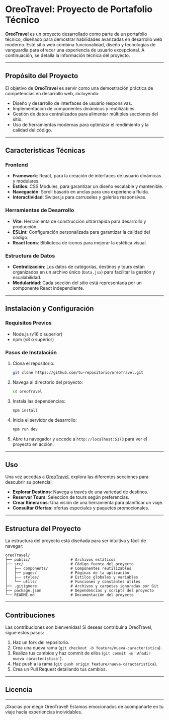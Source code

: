 # OreoTravel: Proyecto de Portafolio Técnico

**OreoTravel** es un proyecto desarrollado como parte de un portafolio técnico, diseñado para demostrar habilidades avanzadas en desarrollo web moderno. Este sitio web combina funcionalidad, diseño y tecnologías de vanguardia para ofrecer una experiencia de usuario excepcional. A continuación, se detalla la información técnica del proyecto.

---

## Propósito del Proyecto

El objetivo de **OreoTravel** es servir como una demostración práctica de competencias en desarrollo web, incluyendo:

- Diseño y desarrollo de interfaces de usuario responsivas.
- Implementación de componentes dinámicos y reutilizables.
- Gestión de datos centralizados para alimentar múltiples secciones del sitio.
- Uso de herramientas modernas para optimizar el rendimiento y la calidad del código.

---

## Características Técnicas

### Frontend
- **Framework**: React, para la creación de interfaces de usuario dinámicas y modulares.
- **Estilos**: CSS Modules, para garantizar un diseño escalable y mantenible.
- **Navegación**: Scroll basado en anclas para una experiencia fluida.
- **Interactividad**: Swiper.js para carruseles y galerías responsivas.

### Herramientas de Desarrollo
- **Vite**: Herramienta de construcción ultrarrápida para desarrollo y producción.
- **ESLint**: Configuración personalizada para garantizar la calidad del código.
- **React Icons**: Biblioteca de íconos para mejorar la estética visual.

### Estructura de Datos
- **Centralización**: Los datos de categorías, destinos y tours están organizados en un archivo único (`Data.jsx`) para facilitar la gestión y escalabilidad.
- **Modularidad**: Cada sección del sitio está representada por un componente React independiente.

---

## Instalación y Configuración

### Requisitos Previos
- Node.js (v16 o superior)
- npm (v8 o superior)

### Pasos de Instalación
1. Clona el repositorio:
   ```bash
   git clone https://github.com/tu-repositorio/oreoTravel.git
   ```
2. Navega al directorio del proyecto:
   ```bash
   cd oreoTravel
   ```
3. Instala las dependencias:
   ```bash
   npm install
   ```
4. Inicia el servidor de desarrollo:
   ```bash
   npm run dev
   ```
5. Abre tu navegador y accede a `http://localhost:5173` para ver el proyecto en acción.

---

## Uso

Una vez accedas a [ OreoTravel](https://oreotravel.netlify.app/), explora las diferentes secciones para descubrir su potencial:

- **Explorar Destinos**: Navega a través de una variedad de destinos.
- **Reservar Tours**: Seleccion de tours según preferencias.
- **Crear Itinerarios**: Una visiòn de una herramienta para planificar un viaje.
- **Consultar Ofertas**:  ofertas especiales y paquetes promocionales.

---

## Estructura del Proyecto

La estructura del proyecto está diseñada para ser intuitiva y fácil de navegar:

```
oreoTravel/
├── public/                  # Archivos estáticos
├── src/                     # Código fuente del proyecto
│   ├── components/          # Componentes reutilizables
│   ├── pages/               # Páginas de la aplicación
│   ├── styles/              # Estilos globales y variables
│   └── utils/               # Funciones y constantes útiles
├── .gitignore               # Archivos y carpetas ignoradas por Git
├── package.json             # Dependencias y scripts del proyecto
└── README.md                # Documentación del proyecto
```

---

## Contribuciones

Las contribuciones son bienvenidas! Si deseas contribuir a OreoTravel, sigue estos pasos:

1. Haz un fork del repositorio.
2. Crea una nueva rama (`git checkout -b feature/nueva-caracteristica`).
3. Realiza tus cambios y haz commit de ellos (`git commit -m 'Añadir nueva característica'`).
4. Haz push a la rama (`git push origin feature/nueva-caracteristica`).
5. Crea un Pull Request detallando tus cambios.

---

## Licencia


---

¡Gracias por elegir OreoTravel! Estamos emocionados de acompañarte en tu viaje hacia experiencias inolvidables.